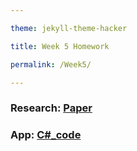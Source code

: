 ```yaml
---

theme: jekyll-theme-hacker

title: Week 5 Homework

permalink: /Week5/

---
```


### Research: [Paper](https://videars.github.io/Week5/research)

### App: [C\#_code](https://github.com/Videars/videars.github.io/tree/main/Week4/Coin%20tosses%20graph)
